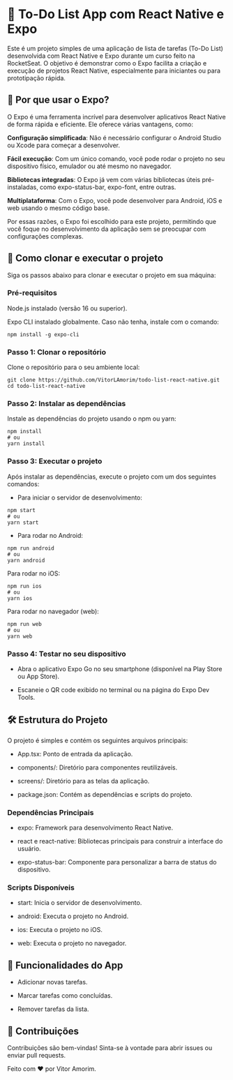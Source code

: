 # 📝 To-Do List App com React Native e Expo
Este é um projeto simples de uma aplicação de lista de tarefas (To-Do List) desenvolvida com React Native e Expo durante um curso feito na RocketSeat. O objetivo é demonstrar como o Expo facilita a criação e execução de projetos React Native, especialmente para iniciantes ou para prototipação rápida.

## 🚀 Por que usar o Expo?
O Expo é uma ferramenta incrível para desenvolver aplicativos React Native de forma rápida e eficiente. Ele oferece várias vantagens, como:

**Configuração simplificada**: Não é necessário configurar o Android Studio ou Xcode para começar a desenvolver.

**Fácil execução**: Com um único comando, você pode rodar o projeto no seu dispositivo físico, emulador ou até mesmo no navegador.

**Bibliotecas integradas**: O Expo já vem com várias bibliotecas úteis pré-instaladas, como expo-status-bar, expo-font, entre outras.

**Multiplataforma**: Com o Expo, você pode desenvolver para Android, iOS e web usando o mesmo código base.

Por essas razões, o Expo foi escolhido para este projeto, permitindo que você foque no desenvolvimento da aplicação sem se preocupar com configurações complexas.

## 📂 Como clonar e executar o projeto
Siga os passos abaixo para clonar e executar o projeto em sua máquina:

### Pré-requisitos
Node.js instalado (versão 16 ou superior).

Expo CLI instalado globalmente. Caso não tenha, instale com o comando:

```
npm install -g expo-cli
```
### Passo 1: Clonar o repositório
Clone o repositório para o seu ambiente local:

```
git clone https://github.com/VitorLAmorim/todo-list-react-native.git
cd todo-list-react-native
```
### Passo 2: Instalar as dependências
Instale as dependências do projeto usando o npm ou yarn:

```
npm install
# ou
yarn install
```
### Passo 3: Executar o projeto
Após instalar as dependências, execute o projeto com um dos seguintes comandos:

 - Para iniciar o servidor de desenvolvimento:

```
npm start
# ou
yarn start
```
 - Para rodar no Android:

```
npm run android
# ou
yarn android
```
Para rodar no iOS:

```
npm run ios
# ou
yarn ios
```
Para rodar no navegador (web):

```
npm run web
# ou
yarn web
```
### Passo 4: Testar no seu dispositivo
 - Abra o aplicativo Expo Go no seu smartphone (disponível na Play Store ou App Store).

 - Escaneie o QR code exibido no terminal ou na página do Expo Dev Tools.

## 🛠️ Estrutura do Projeto
O projeto é simples e contém os seguintes arquivos principais:

 - App.tsx: Ponto de entrada da aplicação.

 - components/: Diretório para componentes reutilizáveis.

 - screens/: Diretório para as telas da aplicação.

 - package.json: Contém as dependências e scripts do projeto.

### Dependências Principais
 - expo: Framework para desenvolvimento React Native.

 - react e react-native: Bibliotecas principais para construir a interface do usuário.

 - expo-status-bar: Componente para personalizar a barra de status do dispositivo.

### Scripts Disponíveis
 - start: Inicia o servidor de desenvolvimento.

 - android: Executa o projeto no Android.

 - ios: Executa o projeto no iOS.

 - web: Executa o projeto no navegador.

## 📱 Funcionalidades do App
 - Adicionar novas tarefas.

 - Marcar tarefas como concluídas.

 - Remover tarefas da lista.

## 🙌 Contribuições
Contribuições são bem-vindas! Sinta-se à vontade para abrir issues ou enviar pull requests.

Feito com ❤️ por Vitor Amorim.
